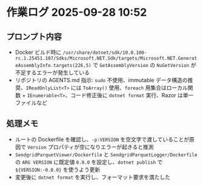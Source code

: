 # 作業ログ 2025-09-28 10:52

## プロンプト内容
- Docker ビルド時に `/usr/share/dotnet/sdk/10.0.100-rc.1.25451.107/Sdks/Microsoft.NET.Sdk/targets/Microsoft.NET.GenerateAssemblyInfo.targets(226,5)` で `GetAssemblyVersion` の `NuGetVersion` が不足するエラーが発生している
- リポジトリの AGENTS.md 指示: `sudo` 不使用、immutable データ構造の推奨、`IReadOnlyList<T>` には `ToArray()` 使用、`foreach` 用集合はローカル関数 + `IEnumerable<T>`、コード修正後に `dotnet format` 実行、Razor は単一ファイルなど

## 処理メモ
- ルートの Dockerfile を確認し、`-p:VERSION` を空文字で渡していることが原因で `Version` プロパティが空になりエラーが起きると推測
- `SendgridParquetViewer/Dockerfile` と `SendgridParquetLogger/Dockerfile` の `ARG VERSION` に既定値 `0.0.0` を設定し、`dotnet publish` で `${VERSION:-0.0.0}` を使うよう更新
- 変更後に `dotnet format` を実行し、フォーマット要求を満たした
